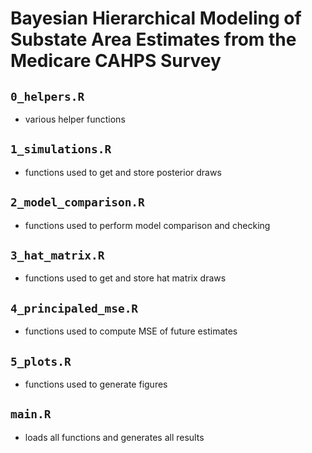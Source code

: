 # Bayesian Hierarchical Modeling of Substate Area Estimates from the Medicare CAHPS Survey

## ``0_helpers.R``
- various helper functions

## ``1_simulations.R``
- functions used to get and store posterior draws

## ``2_model_comparison.R``
- functions used to perform model comparison and checking

## ``3_hat_matrix.R``
- functions used to get and store hat matrix draws

## ``4_principaled_mse.R``
- functions used to compute MSE of future estimates

## ``5_plots.R``
- functions used to generate figures

## ``main.R``
- loads all functions and generates all results
